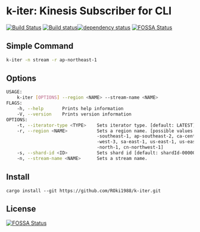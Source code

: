 # k-iter: Kinesis Subscriber for CLI

[![Build Status](https://travis-ci.org/ROki1988/k-iter.svg?branch=master)](https://travis-ci.org/ROki1988/k-iter) [![Build status](https://ci.appveyor.com/api/projects/status/omrdwsvjciq68xf9?svg=true)](https://ci.appveyor.com/project/ROki1988/k-iter)[![dependency status](https://deps.rs/repo/github/ROki1988/k-iter/status.svg)](https://deps.rs/repo/github/ROki1988/k-iter)
[![FOSSA Status](https://app.fossa.io/api/projects/git%2Bgithub.com%2FROki1988%2Fk-iter.svg?type=shield)](https://app.fossa.io/projects/git%2Bgithub.com%2FROki1988%2Fk-iter?ref=badge_shield)

## Simple Command

```sh
k-iter -n stream -r ap-northeast-1
```

## Options

```sh
USAGE:
    k-iter [OPTIONS] --region <NAME> --stream-name <NAME>
FLAGS:
    -h, --help       Prints help information
    -V, --version    Prints version information
OPTIONS:
    -t, --iterator-type <TYPE>    Sets iterator type. [default: LATEST]  [possible values: LATEST, TRIM_HORIZON]
    -r, --region <NAME>           Sets a region name. [possible values: ap-northeast-1, ap-northeast-2, ap-south-1, ap
                                  -southeast-1, ap-southeast-2, ca-central-1, eu-central-1, eu-west-1, eu-west-2, eu
                                  -west-3, sa-east-1, us-east-1, us-east-2, us-west-1, us-west-2, us-gov-west-1, cn
                                  -north-1, cn-northwest-1]
    -s, --shard-id <ID>           Sets shard id [default: shardId-000000000000]
    -n, --stream-name <NAME>      Sets a stream name.
```

## Install

```
cargo install --git https://github.com/ROki1988/k-iter.git
```

## License
[![FOSSA Status](https://app.fossa.io/api/projects/git%2Bgithub.com%2FROki1988%2Fk-iter.svg?type=large)](https://app.fossa.io/projects/git%2Bgithub.com%2FROki1988%2Fk-iter?ref=badge_large)